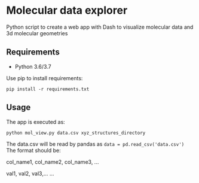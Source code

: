 # Molecular data explorer

Python script to create a web app with Dash to visualize molecular data and 3d molecular geometries


## Requirements
- Python 3.6/3.7 

Use pip to install requirements:

`pip install -r requirements.txt`


## Usage

The app is executed as:

`python mol_view.py data.csv xyz_structures_directory`

The data.csv will be read by pandas as `data = pd.read_csv('data.csv')`
The format should be:

col_name1, col_name2, col_name3, ...

val1, val2, val3,...
...


